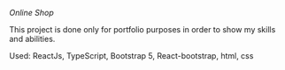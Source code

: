 *Online Shop*

This project is done only for portfolio purposes in order to show my skills and abilities.

Used: ReactJs, TypeScript, Bootstrap 5, React-bootstrap, html, css